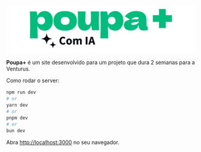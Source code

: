 ![Logo](public/poupamais.png)

**Poupa+** é um site desenvolvido para um projeto que dura 2 semanas para a Venturus.

Como rodar o server:

```bash
npm run dev
# or
yarn dev
# or
pnpm dev
# or
bun dev
```

Abra [http://localhost:3000](http://localhost:3000) no seu navegador.

